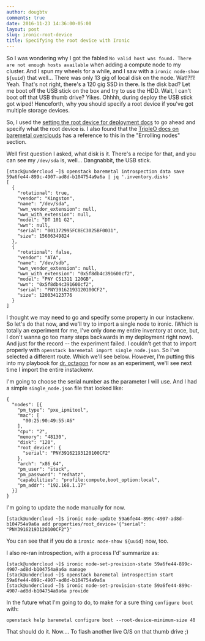 ```yaml
---
author: dougbtv
comments: true
date: 2016-11-23 14:36:00-05:00
layout: post
slug: ironic-root-device
title: Specifying the root device with Ironic
---
```


So I was wondering why I got the fabled `No valid host was found. There are not enough hosts available` when adding a compute node to my cluster. And I spun my wheels for a while, and I saw with a `ironic node-show ${uuid}` that well... There was only 13 gig of local disk on the node. Wat!?!1! Yeah. That's not right, there's a 120 gig SSD in there. Is the disk bad? Let me boot off the USB stick on the box and try to use the HDD. Wait, I can't boot off that USB thumb drive? Yikes. Ohhhh, during deploy the USB stick got wiped! Henceforth, why you should specify a root device if you've got multiple storage devices.

So, I used the [setting the root device for deployment docs](http://docs.openstack.org/developer/tripleo-docs/advanced_deployment/root_device.html) to go ahead and specify what the root device is. I also found that the [TripleO docs on baremetal overclouds](http://docs.openstack.org/developer/tripleo-docs/advanced_deployment/baremetal_overcloud.html#enrolling-nodes) has a reference to this in the "Enrolling nodes" section.

Well first question I asked, what disk is it. There's a recipe for that, and you can see my `/dev/sda` is, well... Dangnabbit, the USB stick.

```
[stack@undercloud ~]$ openstack baremetal introspection data save 59a6fe44-899c-4907-ad8d-b104754a9a6a | jq '.inventory.disks'
[
  {
    "rotational": true,
    "vendor": "Kingston",
    "name": "/dev/sda",
    "wwn_vendor_extension": null,
    "wwn_with_extension": null,
    "model": "DT 101 G2",
    "wwn": null,
    "serial": "001372995FC8EC3025BF0031",
    "size": 15606349824
  },
  {
    "rotational": false,
    "vendor": "ATA",
    "name": "/dev/sdb",
    "wwn_vendor_extension": null,
    "wwn_with_extension": "0x5f8db4c391600cf2",
    "model": "PNY CS1311 120GB",
    "wwn": "0x5f8db4c391600cf2",
    "serial": "PNY39162193120100CF2",
    "size": 120034123776
  }
]
```

I thought we may need to go and specify some property in our instackenv. So let's do that now, and we'll try to import a single node to ironic. (Which is totally an experiment for me, I've only done my entire inventory at once, but, I don't wanna go too many steps backwards in my deployment right now). And just for the record -- the experiment failed. I couldn't get that to import properly with `openstack baremetal import single_node.json`. So I've selected a different route. Which we'll see below. However, I'm putting this into my playbook for [dr. octagon](https://github.com/dougbtv/droctagon-ansible) for now as an experiment, we'll see next time I import the entire instackenv.

I'm going to choose the serial number as the parameter I will use. And I had a simple `single_node.json` file that looked like:

```
{
  "nodes": [{
    "pm_type": "pxe_ipmitool",
    "mac": [
      "00:25:90:49:55:A6"
    ],
    "cpu": "2",
    "memory": "48130",
    "disk": "120",
    "root_device": {
      "serial": "PNY39162193120100CF2"
    },
    "arch": "x86_64",
    "pm_user": "stack",
    "pm_password": "redhatz",
    "capabilities": "profile:compute,boot_option:local",
    "pm_addr": "192.168.1.17"
  }]
}
```

I'm going to update the node manually for now.

```
[stack@undercloud ~]$ ironic node-update 59a6fe44-899c-4907-ad8d-b104754a9a6a add properties/root_device='{"serial": "PNY39162193120100CF2"}'
```

You can see that if you do a `ironic node-show ${uuid}` now, too.

I also re-ran introspection, with a process I'd' summarize as:

```
[stack@undercloud ~]$ ironic node-set-provision-state 59a6fe44-899c-4907-ad8d-b104754a9a6a manage
[stack@undercloud ~]$ openstack baremetal introspection start 59a6fe44-899c-4907-ad8d-b104754a9a6a
[stack@undercloud ~]$ ironic node-set-provision-state 59a6fe44-899c-4907-ad8d-b104754a9a6a provide
```

In the future what I'm going to do, to make for a sure thing `configure boot` with: 

```
openstack help baremetal configure boot --root-device-minimum-size 40
```

That should do it. Now.... To flash another live O/S on that thumb drive ;)
